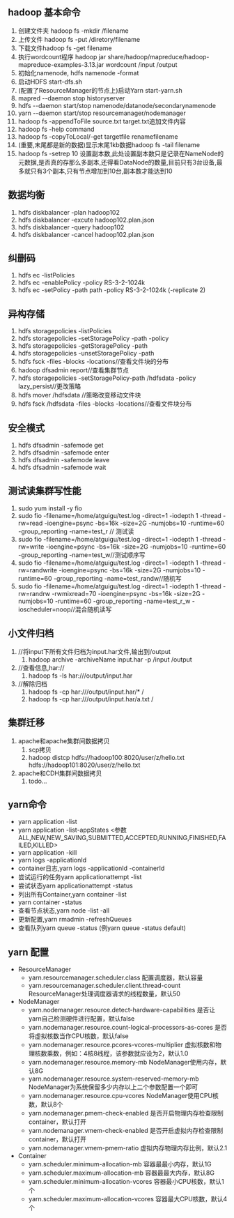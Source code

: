 ## hadoop 基本命令
1. 创建文件夹 hadoop fs -mkdir /filename
2. 上传文件 hadoop fs -put /diretory/filename 
3. 下载文件hadoop fs -get filename
4. 执行wordcount程序 hadoop jar share/hadoop/mapreduce/hadoop-mapreduce-examples-3.13.jar wordcount /input /output
5. 初始化namenode, hdfs namenode -format
6. 启动HDFS start-dfs.sh
7. (配置了ResourceManager的节点上)启动Yarn start-yarn.sh
8. mapred --daemon stop historyserver
9. hdfs --daemon start/stop namenode/datanode/secondarynamenode
10. yarn --daemon start/stop resourcemanager/nodemanager
11. hadoop fs -appendToFile  source.txt target.txt追加文件内容
12. hadoop fs -help command
13. hadoop fs -copyToLocal/-get targetfile renamefilename
14. (重要,末尾都是新的数据)显示末尾1kb数据hadoop fs -tail filename 
15. hadoop fs -setrep 10 设置副本数,此处设置副本数只是记录在NameNode的元数据,是否真的存那么多副本,还得看DataNode的数量,目前只有3台设备,最多就只有3个副本,只有节点增加到10台,副本数才能达到10
    
## 数据均衡
1. hdfs diskbalancer -plan hadoop102
2. hdfs diskbalancer -excute hadoop102.plan.json
3. hdfs diskbalancer -query hadoop102
4. hdfs diskbalancer -cancel hadoop102.plan.json
   
## 纠删码
1.  hdfs ec -listPolicies
2.  hdfs ec -enablePolicy -policy RS-3-2-1024k
3.  hdfs ec -setPolicy -path path -policy RS-3-2-1024k (-replicate 2)
   
## 异构存储
1. hdfs storagepolicies -listPolicies
2. hdfs storagepolicies -setStoragePolicy -path <path> -policy <policy>
3. hdfs storagepolicies -getStoragePolicy -path <path>
4. hdfs storagepolicies -unsetStoragePolicy -path <path>
5. hdfs fsck <filename> -files -blocks -locations//查看文件块的分布
6. hadoop dfsadmin report//查看集群节点
7. hdfs storagepolicies -setStoragePolicy-path /hdfsdata -policy lazy_persist//更改策略
8. hdfs mover /hdfsdata //策略改变移动文件块
9. hdfs fsck /hdfsdata -files -blocks -locations//查看文件块分布
    
## 安全模式
1. hdfs dfsadmin -safemode get
2. hdfs dfsadmin -safemode enter
3. hdfs dfsadmin -safemode leave
4. hdfs dfsadmin -safemode wait
   
## 测试读集群写性能
1. sudo yum install -y fio
2. sudo fio -filename=/home/atguigu/test.log -direct=1 -iodepth 1 -thread -rw=read -ioengine=psync -bs=16k -size=2G -numjobs=10 -runtime=60 -group_reporting -name=test_r // 测试读
3. sudo fio -filename=/home/atguigu/test.log -direct=1 -iodepth 1 -thread -rw=write -ioengine=psync -bs=16k -size=2G -numjobs=10 -runtime=60 -group_reporting -name=test_w//测试顺序写
4. sudo fio -filename=/home/atguigu/test.log -direct=1 -iodepth 1 -thread -rw=randwrite -ioengine=psync -bs=16k -size=2G -numjobs=10 -runtime=60 -group_reporting -name=test_randw//随机写
5.  sudo fio -filename=/home/atguigu/test.log -direct=1 -iodepth 1 -thread -rw=randrw -rwmixread=70 -ioengine=psync -bs=16k -size=2G -numjobs=10 -runtime=60 -group_reporting -name=test_r_w -ioscheduler=noop//混合随机读写
   
## 小文件归档
1. //将input下所有文件归档为input.har文件,输出到/output
   1. hadoop archive -archiveName input.har -p /input /output
2. //查看信息,har://
   1. hadoop fs -ls har:///output/input.har
3. //解除归档
   1. hadoop fs -cp har:///output/input.har/* /
   2. hadoop fs -cp har:///output/input.har/a.txt /
   
## 集群迁移
1. apache和apache集群间数据拷贝 
   1. scp拷贝
   2. hadoop distcp hdfs://hadoop100:8020/user/z/hello.txt hdfs://hadoop101:8020/user/z/hello.txt
2. apache和CDH集群间数据拷贝
   1. todo...

## yarn命令
- yarn application -list
- yarn application -list-appStates <参数ALL,NEW,NEW_SAVING,SUBMITTED,ACCEPTED,RUNNING,FINISHED,FAILED,KILLED>
- yarn application -kill <applicationId>
- yarn logs -applicationId <ApplicationId>
- container日志,yarn logs -applicationId <applicationId> -containerId <ContainerId>
- 尝试运行的任务yarn applicationattempt -list <ApplicationId>
- 尝试状态yarn applicationattempt -status <ApplicationAttemptId>
- 列出所有Container,yarn container -list <ApplicationAttemptId>
- yarn container -status <ContainerId>
- 查看节点状态,yarn node -list -all
- 更新配置,yarn rmadmin -refreshQueues
- 查看队列yarn queue -status <QueueName>(例yarn queue -status default)

## yarn 配置
- ResourceManager
    - yarn.resourcemanager.scheduler.class 配置调度器，默认容量
    - yarn.resourcemanager.scheduler.client.thread-count ResourceManager处理调度器请求的线程数量，默认50
- NodeManager
    - yarn.nodemanager.resource.detect-hardware-capabilities 是否让yarn自己检测硬件进行配置，默认false
    - yarn.nodemanager.resource.count-logical-processors-as-cores 是否将虚拟核数当作CPU核数，默认false
    - yarn.nodemanager.resource.pcores-vcores-multiplier 虚拟核数和物理核数乘数，例如：4核8线程，该参数就应设为2，默认1.0
    - yarn.nodemanager.resource.memory-mb NodeManager使用内存，默认8G
    - yarn.nodemanager.resource.system-reserved-memory-mb NodeManager为系统保留多少内存以上二个参数配置一个即可
    - yarn.nodemanager.resource.cpu-vcores NodeManager使用CPU核数，默认8个
    - yarn.nodemanager.pmem-check-enabled 是否开启物理内存检查限制container，默认打开
    - yarn.nodemanager.vmem-check-enabled 是否开启虚拟内存检查限制container，默认打开
    - yarn.nodemanager.vmem-pmem-ratio 虚拟内存物理内存比例，默认2.1
- Container
    - yarn.scheduler.minimum-allocation-mb 容器最最小内存，默认1G
    - yarn.scheduler.maximum-allocation-mb 容器最最大内存，默认8G
    - yarn.scheduler.minimum-allocation-vcores 容器最小CPU核数，默认1个
    - yarn.scheduler.maximum-allocation-vcores 容器最大CPU核数，默认4个